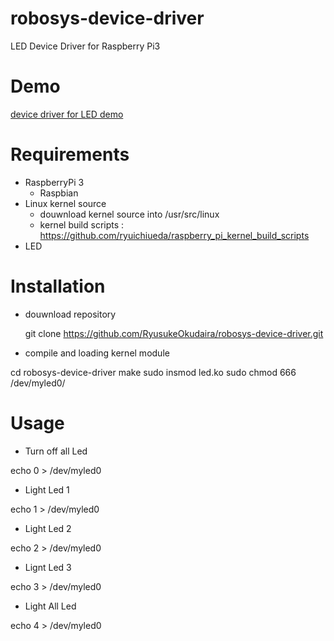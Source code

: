 # robosys-device-driver
LED Device Driver for Raspberry Pi3

# Demo
[device driver for LED demo](https://www.youtube.com/watch?v=cTbsFoFUWIg)

# Requirements

- RaspberryPi 3
  - Raspbian
- Linux kernel source
  - douwnload kernel source into /usr/src/linux
  - kernel build scripts : https://github.com/ryuichiueda/raspberry_pi_kernel_build_scripts
- LED

# Installation
- douwnload repository

  git clone https://github.com/RyusukeOkudaira/robosys-device-driver.git
  
- compile and loading kernel module
 
 cd robosys-device-driver
 make
 sudo insmod led.ko
 sudo chmod 666 /dev/myled0/

# Usage
- Turn off all Led

echo 0 > /dev/myled0

- Light Led 1

echo 1 > /dev/myled0

- Light Led 2

echo 2 > /dev/myled0

- Lignt Led 3

echo 3 > /dev/myled0

- Light All Led

echo 4 > /dev/myled0
